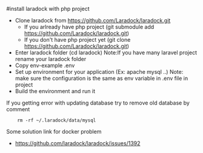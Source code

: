 #install laradock with php project

* Clone laradock from https://github.com/Laradock/laradock.git
    * If you arlready have php project (git submodule add https://github.com/Laradock/laradock.git)
    * If you don't have php project yet (git clone https://github.com/Laradock/laradock.git)
* Enter laradock folder (cd laradock) Note:If you have many laravel project rename your laradock folder 
* Copy env-example .env
* Set up environment for your application (Ex: apache mysql ..) Note: make sure the configuration is the same as env variable in .env file in project
* Build the environment and run it

If you getting error with updating database try to remove old database by comment 
```
    rm -rf ~/.laradock/data/mysql
```
Some solution link for docker problem
* https://github.com/laradock/laradock/issues/1392